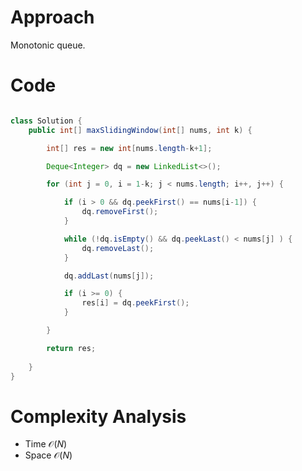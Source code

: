 # Approach

Monotonic queue.

# Code

```java

class Solution {
    public int[] maxSlidingWindow(int[] nums, int k) {

        int[] res = new int[nums.length-k+1];

        Deque<Integer> dq = new LinkedList<>();

        for (int j = 0, i = 1-k; j < nums.length; i++, j++) {

            if (i > 0 && dq.peekFirst() == nums[i-1]) {
                dq.removeFirst();
            }

            while (!dq.isEmpty() && dq.peekLast() < nums[j] ) {
                dq.removeLast();
            }

            dq.addLast(nums[j]);

            if (i >= 0) {
                res[i] = dq.peekFirst();
            }

        }

        return res;
        
    }
}

```

# Complexity Analysis
- Time $\mathcal{O}(N)$
- Space $\mathcal{O}(N)$
